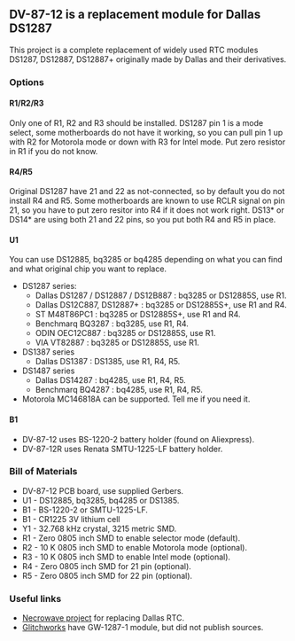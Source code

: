 ## DV-87-12 is a replacement module for Dallas DS1287

This project is a complete replacement of widely used RTC modules DS1287, DS12887, DS12887+ originally made by Dallas and their derivatives.

### Options

#### R1/R2/R3

Only one of R1, R2 and R3 should be installed. DS1287 pin 1 is a mode select, some motherboards do not have it working, so you can pull pin 1 up with R2 for Motorola mode or down with R3 for Intel mode. Put zero resistor in R1 if you do not know.

#### R4/R5

Original DS1287 have 21 and 22 as not-connected, so by default you do not install R4 and R5. Some motherboards are known to use RCLR signal on pin 21, so you have to put zero resitor into R4 if it does not work right. DS13* or DS14* are using both 21 and 22 pins, so you put both R4 and R5 in place.

#### U1

You can use DS12885, bq3285 or bq4285 depending on what you can find and what original chip you want to replace.

* DS1287 series:
    * Dallas DS1287 / DS12887 / DS12B887 : bq3285 or DS12885S, use R1.
    * Dallas DS12C887, DS12887+ : bq3285 or DS12885S+, use R1 and R4.
    * ST M48T86PC1 : bq3285 or DS12885S+, use R1 and R4.
    * Benchmarq BQ3287 : bq3285, use R1, R4.
    * ODIN OEC12C887 : bq3285 or DS12885S, use R1.
    * VIA VT82887 : bq3285 or DS12885S, use R1.
* DS1387 series
    * Dallas DS1387 : DS1385, use R1, R4, R5.
* DS1487 series
    * Dallas DS14287 : bq4285, use R1, R4, R5.
    * Benchmarq BQ4287 : bq4285, use R1, R4, R5.
* Motorola MC146818A can be supported. Tell me if you need it.

#### B1

* DV-87-12 uses BS-1220-2 battery holder (found on Aliexpress).
* DV-87-12R uses Renata SMTU-1225-LF battery holder.

### Bill of Materials

* DV-87-12 PCB board, use supplied Gerbers.
* U1 - DS12885, bq3285, bq4285 or DS1385.
* B1 - BS-1220-2 or SMTU-1225-LF.
* B1 - CR1225 3V lithium cell
* Y1 - 32.768 kHz crystal, 3215 metric SMD.
* R1 - Zero 0805 inch SMD to enable selector mode (default).
* R2 - 10 K 0805 inch SMD to enable Motorola mode (optional).
* R3 - 10 K 0805 inch SMD to enable Intel mode (optional).
* R4 - Zero 0805 inch SMD for 21 pin (optional).
* R5 - Zero 0805 inch SMD for 22 pin (optional).

### Useful links

* [Necrowave project](https://github.com/necroware/nwX287) for replacing Dallas RTC.
* [Glitchworks](https://github.com/glitchwrks) have GW-1287-1 module, but did not publish sources.
